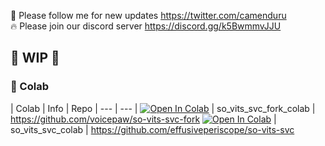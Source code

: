 🐣 Please follow me for new updates https://twitter.com/camenduru <br />
🔥 Please join our discord server https://discord.gg/k5BwmmvJJU

## 🚦 WIP 🚦

### 🦒 Colab

| Colab | Info | Repo
| --- | --- |
[![Open In Colab](https://colab.research.google.com/assets/colab-badge.svg)](https://colab.research.google.com/github/camenduru/so-vits-svc-colab/blob/main/so_vits_svc_fork_colab.ipynb) | so_vits_svc_fork_colab | https://github.com/voicepaw/so-vits-svc-fork
[![Open In Colab](https://colab.research.google.com/assets/colab-badge.svg)](https://colab.research.google.com/github/camenduru/so-vits-svc-colab/blob/main/so_vits_svc_colab.ipynb) | so_vits_svc_colab | https://github.com/effusiveperiscope/so-vits-svc
